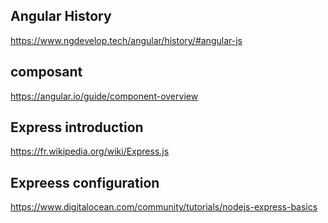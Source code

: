Angular History 
---------------
https://www.ngdevelop.tech/angular/history/#angular-js

composant
---------
https://angular.io/guide/component-overview

Express introduction
--------------------
https://fr.wikipedia.org/wiki/Express.js

Expreess configuration
----------------------
https://www.digitalocean.com/community/tutorials/nodejs-express-basics
